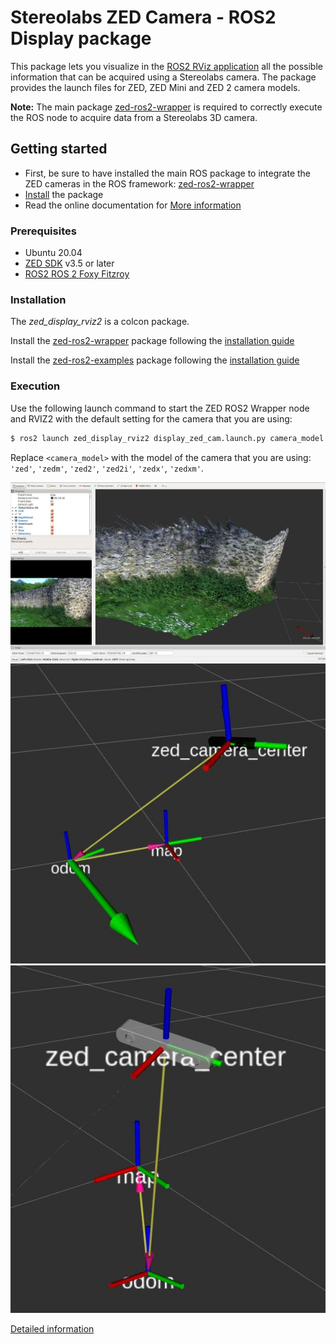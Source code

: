 # Stereolabs ZED Camera - ROS2 Display package

This package lets you visualize in the [ROS2 RViz application](https://github.com/ros2/rviz/tree/foxy) all the
possible information that can be acquired using a Stereolabs camera.
The package provides the launch files for ZED, ZED Mini and ZED 2 camera models.

**Note:** The main package [zed-ros2-wrapper](https://github.com/stereolabs/zed-ros2-wrapper)
is required to correctly execute the ROS node to acquire data from a Stereolabs 3D camera.

## Getting started

   - First, be sure to have installed the main ROS package to integrate the ZED cameras in the ROS framework: [zed-ros2-wrapper](https://github.com/stereolabs/zed-ros2-wrapper/#build-the-package)
   - [Install](#Installation) the package
   - Read the online documentation for [More information](https://www.stereolabs.com/docs/ros2/)

### Prerequisites

   - Ubuntu 20.04
   - [ZED SDK](https://www.stereolabs.com/developers/release/latest/) v3.5 or later
   - [ROS2 ROS 2 Foxy Fitzroy](https://docs.ros.org/en/foxy/Installation/Linux-Install-Debians.html)

### Installation

The *zed_display_rviz2* is a colcon package. 

Install the [zed-ros2-wrapper](https://www.stereolabs.com/documentation/guides/using-zed-with-ros/introduction.html) package
following the [installation guide](https://github.com/stereolabs/zed-ros2-wrapper#build-the-package)

Install the [zed-ros2-examples](https://github.com/stereolabs/zed-ros2-examples) package following the [installation guide](https://github.com/stereolabs/zed-ros2-examples#build-the-package)

### Execution

Use the following launch command to start the ZED ROS2 Wrapper node and RVIZ2 with the default setting for the camera that you are using:

```bash
$ ros2 launch zed_display_rviz2 display_zed_cam.launch.py camera_model:=<camera_model>
```

Replace `<camera_model>` with the model of the camera that you are using: `'zed'`, `'zedm'`, `'zed2'`, `'zed2i'`, `'zedx'`, `'zedxm'`.

![ZED rendering on Rviz](images/depthcloud-RGB.jpg)
![ZED rendering on Rviz](images/ZEDM-Rviz.jpg)
![ZED rendering on Rviz](images/ZED-Rviz.jpg)

[Detailed information](https://www.stereolabs.com/docs/ros2/rviz2/)
